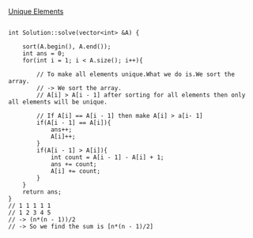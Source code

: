 [Unique Elements](https://www.scaler.com/academy/mentee-dashboard/class/34522/homework/problems/1224/?navref=cl_pb_nv_tb)

```

int Solution::solve(vector<int> &A) {

    sort(A.begin(), A.end());
    int ans = 0;
    for(int i = 1; i < A.size(); i++){

        // To make all elements unique.What we do is.We sort the array.
        // -> We sort the array.
        // A[i] > A[i - 1] after sorting for all elements then only all elements will be unique.

        // If A[i] == A[i - 1] then make A[i] > a[i- 1]
        if(A[i - 1] == A[i]){
            ans++;
            A[i]++;
        }
        if(A[i - 1] > A[i]){
            int count = A[i - 1] - A[i] + 1;
            ans += count;
            A[i] += count;
        }
    }
    return ans;
}
// 1 1 1 1 1 
// 1 2 3 4 5 
// -> (n*(n - 1))/2
// -> So we find the sum is [n*(n - 1)/2]

```
